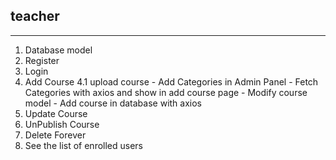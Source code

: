 ## teacher
----------
1. Database model
2. Register 
3. Login
4. Add Course
    4.1 upload course
        - Add Categories in Admin Panel
        - Fetch Categories with axios and show in add course page
        - Modify course model
        - Add course in database with axios
5. Update Course
6. UnPublish Course
7. Delete Forever
8. See the list of enrolled users 